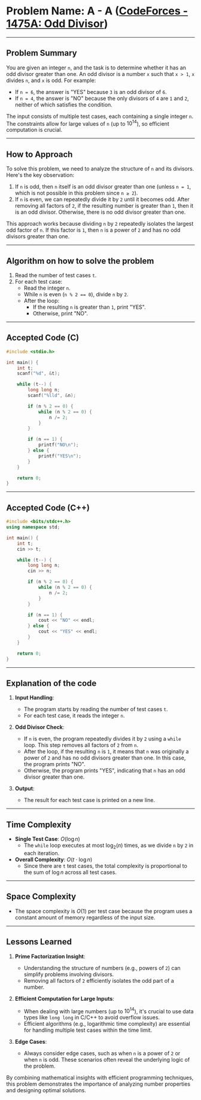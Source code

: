 # Problem Name: A - A ([CodeForces - 1475A: Odd Divisor](https://codeforces.com/problemset/problem/1475/A))

---

## Problem Summary

You are given an integer `n`, and the task is to determine whether it has an odd divisor greater than one. An odd divisor is a number `x` such that `x > 1`, `x` divides `n`, and `x` is odd. For example:

- If `n = 6`, the answer is "YES" because `3` is an odd divisor of `6`.
- If `n = 4`, the answer is "NO" because the only divisors of `4` are `1` and `2`, neither of which satisfies the condition.

The input consists of multiple test cases, each containing a single integer `n`. The constraints allow for large values of `n` (up to $10^{14}$), so efficient computation is crucial.

---

## How to Approach

To solve this problem, we need to analyze the structure of `n` and its divisors. Here's the key observation:

1. If `n` is odd, then `n` itself is an odd divisor greater than one (unless `n = 1`, which is not possible in this problem since `n ≥ 2`).
2. If `n` is even, we can repeatedly divide it by `2` until it becomes odd. After removing all factors of `2`, if the resulting number is greater than `1`, then it is an odd divisor. Otherwise, there is no odd divisor greater than one.

This approach works because dividing `n` by `2` repeatedly isolates the largest odd factor of `n`. If this factor is `1`, then `n` is a power of `2` and has no odd divisors greater than one.

---

## Algorithm on how to solve the problem

1. Read the number of test cases `t`.
2. For each test case:
   - Read the integer `n`.
   - While `n` is even (`n % 2 == 0`), divide `n` by `2`.
   - After the loop:
     - If the resulting `n` is greater than `1`, print "YES".
     - Otherwise, print "NO".

---

## Accepted Code (C)

```c
#include <stdio.h>

int main() {
    int t;
    scanf("%d", &t);

    while (t--) {
        long long n;
        scanf("%lld", &n);

        if (n % 2 == 0) {
            while (n % 2 == 0) {
                n /= 2;
            }
        }

        if (n == 1) {
            printf("NO\n");
        } else {
            printf("YES\n");
        }
    }

    return 0;
}
```

---

## Accepted Code (C++)

```cpp
#include <bits/stdc++.h>
using namespace std;

int main() {
    int t;
    cin >> t;

    while (t--) {
        long long n;
        cin >> n;

        if (n % 2 == 0) {
            while (n % 2 == 0) {
                n /= 2;
            }
        }

        if (n == 1) {
            cout << "NO" << endl;
        } else {
            cout << "YES" << endl;
        }
    }

    return 0;
}
```

---

## Explanation of the code

1. **Input Handling**:
   - The program starts by reading the number of test cases `t`.
   - For each test case, it reads the integer `n`.

2. **Odd Divisor Check**:
   - If `n` is even, the program repeatedly divides it by `2` using a `while` loop. This step removes all factors of `2` from `n`.
   - After the loop, if the resulting `n` is `1`, it means that `n` was originally a power of `2` and has no odd divisors greater than one. In this case, the program prints "NO".
   - Otherwise, the program prints "YES", indicating that `n` has an odd divisor greater than one.

3. **Output**:
   - The result for each test case is printed on a new line.

---

## Time Complexity

- **Single Test Case**: $O(\log n)$
  - The `while` loop executes at most $\log_2(n)$ times, as we divide `n` by `2` in each iteration.
- **Overall Complexity**: $O(t \cdot \log n)$
  - Since there are `t` test cases, the total complexity is proportional to the sum of $\log n$ across all test cases.

---

## Space Complexity

- The space complexity is $O(1)$ per test case because the program uses a constant amount of memory regardless of the input size.

---

## Lessons Learned

1. **Prime Factorization Insight**:
   - Understanding the structure of numbers (e.g., powers of `2`) can simplify problems involving divisors.
   - Removing all factors of `2` efficiently isolates the odd part of a number.

2. **Efficient Computation for Large Inputs**:
   - When dealing with large numbers (up to $10^{14}$), it's crucial to use data types like `long long` in C/C++ to avoid overflow issues.
   - Efficient algorithms (e.g., logarithmic time complexity) are essential for handling multiple test cases within the time limit.

3. **Edge Cases**:
   - Always consider edge cases, such as when `n` is a power of `2` or when `n` is odd. These scenarios often reveal the underlying logic of the problem.

By combining mathematical insights with efficient programming techniques, this problem demonstrates the importance of analyzing number properties and designing optimal solutions.

